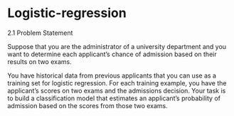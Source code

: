 # Logistic-regression

2.1 Problem Statement

Suppose that you are the administrator of a university department and you want to determine each applicant’s chance of admission based on their results on two exams.

You have historical data from previous applicants that you can use as a training set for logistic regression.
For each training example, you have the applicant’s scores on two exams and the admissions decision.
Your task is to build a classification model that estimates an applicant’s probability of admission based on the scores from those two exams.
